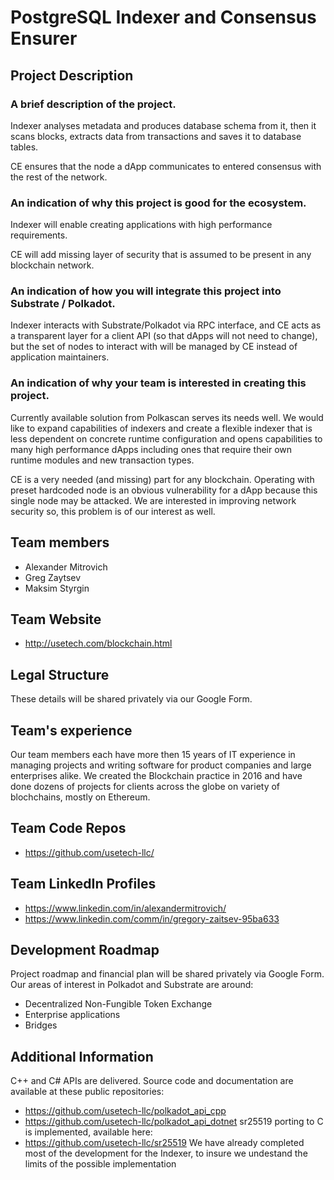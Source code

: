# PostgreSQL Indexer and Consensus Ensurer

## Project Description

### A brief description of the project.

Indexer analyses metadata and produces database schema from it, then it scans blocks, extracts data from transactions and saves it to database tables.

CE ensures that the node a dApp communicates to entered consensus with the rest of the network.

### An indication of why this project is good for the ecosystem.

Indexer will enable creating applications with high performance requirements.

CE will add missing layer of security that is assumed to be present in any blockchain network.

### An indication of how you will integrate this project into Substrate / Polkadot.

Indexer interacts with Substrate/Polkadot via RPC interface, and CE acts as a transparent layer for a client API (so that dApps will not need to change), but the set of nodes to interact with will be managed by CE instead of application maintainers.

### An indication of why your team is interested in creating this project.

Currently available solution from Polkascan serves its needs well. We would like to expand capabilities of indexers and create a flexible indexer that is less dependent on concrete runtime configuration and opens capabilities to many high performance dApps including ones that require their own runtime modules and new transaction types.

CE is a very needed (and missing) part for any blockchain. Operating with preset hardcoded node is an obvious vulnerability for a dApp because this single node may be attacked. We are interested in improving network security so, this problem is of our interest as well. 

## Team members
* Alexander Mitrovich
* Greg Zaytsev
* Maksim Styrgin

## Team Website	
* http://usetech.com/blockchain.html

## Legal Structure 
These details will be shared privately via our Google Form.

## Team's experience
Our team members each have more then 15 years of IT experience in managing projects and writing software for product companies and large enterprises alike. We created the Blockchain practice in 2016 and have done dozens of projects for clients across the globe on variety of blochchains, mostly on Ethereum.

## Team Code Repos
* https://github.com/usetech-llc/

## Team LinkedIn Profiles
* https://www.linkedin.com/in/alexandermitrovich/
* https://www.linkedin.com/comm/in/gregory-zaitsev-95ba633

## Development Roadmap
Project roadmap and financial plan will be shared privately via Google Form.
Our areas of interest in Polkadot and Substrate are around:

* Decentralized Non-Fungible Token Exchange
* Enterprise applications
* Bridges

## Additional Information
C++ and C# APIs are delivered. Source code and documentation are available at these public repositories: 
* https://github.com/usetech-llc/polkadot_api_cpp
* https://github.com/usetech-llc/polkadot_api_dotnet
sr25519 porting to C is implemented, available here:
* https://github.com/usetech-llc/sr25519
We have already completed most of the development for the Indexer, to insure we undestand the limits of the possible implementation
